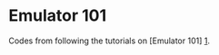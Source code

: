 # Emulator 101 #

Codes from following the tutorials on [Emulator 101] [1].

[1]: http://www.emulator101.com    "Emulator 101"